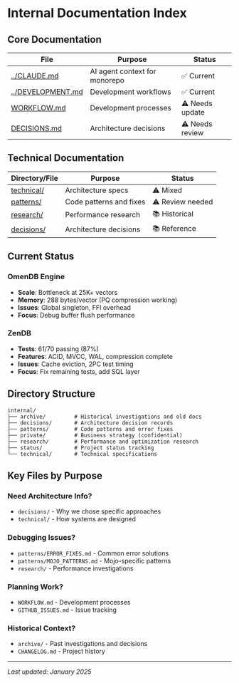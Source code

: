 # Internal Documentation Index

## Core Documentation

| File | Purpose | Status |
|------|---------|--------|
| [../CLAUDE.md](../CLAUDE.md) | AI agent context for monorepo | ✅ Current |
| [../DEVELOPMENT.md](../DEVELOPMENT.md) | Development workflows | ✅ Current |
| [WORKFLOW.md](WORKFLOW.md) | Development processes | ⚠️ Needs update |
| [DECISIONS.md](DECISIONS.md) | Architecture decisions | ⚠️ Needs review |

## Technical Documentation

| Directory/File | Purpose | Status |
|----------------|---------|--------|
| [technical/](technical/) | Architecture specs | ⚠️ Mixed |
| [patterns/](patterns/) | Code patterns and fixes | ⚠️ Review needed |
| [research/](research/) | Performance research | 📚 Historical |
| [decisions/](decisions/) | Architecture decisions | 📚 Reference |

## Current Status

### OmenDB Engine
- **Scale**: Bottleneck at 25K+ vectors
- **Memory**: 288 bytes/vector (PQ compression working)
- **Issues**: Global singleton, FFI overhead
- **Focus**: Debug buffer flush performance

### ZenDB
- **Tests**: 61/70 passing (87%)
- **Features**: ACID, MVCC, WAL, compression complete
- **Issues**: Cache eviction, 2PC test timing
- **Focus**: Fix remaining tests, add SQL layer

## Directory Structure

```
internal/
├── archive/         # Historical investigations and old docs
├── decisions/       # Architecture decision records
├── patterns/        # Code patterns and error fixes
├── private/         # Business strategy (confidential)
├── research/        # Performance and optimization research
├── status/          # Project status tracking
└── technical/       # Technical specifications
```

## Key Files by Purpose

### Need Architecture Info?
- `decisions/` - Why we chose specific approaches
- `technical/` - How systems are designed

### Debugging Issues?
- `patterns/ERROR_FIXES.md` - Common error solutions
- `patterns/MOJO_PATTERNS.md` - Mojo-specific patterns
- `research/` - Performance investigations

### Planning Work?
- `WORKFLOW.md` - Development processes
- `GITHUB_ISSUES.md` - Issue tracking

### Historical Context?
- `archive/` - Past investigations and decisions
- `CHANGELOG.md` - Project history

---
*Last updated: January 2025*